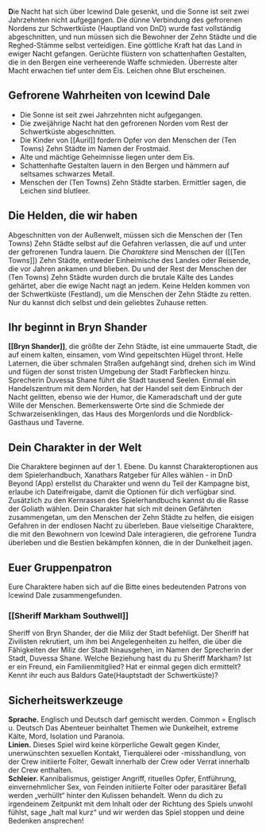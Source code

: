   
**D**ie Nacht hat sich über Icewind Dale gesenkt, und die Sonne ist seit zwei Jahrzehnten nicht aufgegangen. Die dünne Verbindung des gefrorenen Nordens zur Schwertküste (Hauptland von DnD) wurde fast vollständig abgeschnitten, und nun müssen sich die Bewohner der Zehn Städte und die Reghed-Stämme selbst verteidigen. Eine göttliche Kraft hat das Land in ewiger Nacht gefangen. Gerüchte flüstern von schattenhaften Gestalten, die in den Bergen eine verheerende Waffe schmieden. Überreste alter Macht erwachen tief unter dem Eis. Leichen ohne Blut erscheinen.

## Gefrorene Wahrheiten von Icewind Dale

- Die Sonne ist seit zwei Jahrzehnten nicht aufgegangen.
- Die zweijährige Nacht hat den gefrorenen Norden vom Rest der Schwertküste abgeschnitten.
- Die Kinder von [[Auril]] fordern Opfer von den Menschen der (Ten Towns) Zehn Städte im Namen der Frostmaid.
- Alte und mächtige Geheimnisse liegen unter dem Eis.
- Schattenhafte Gestalten lauern in den Bergen und hämmern auf seltsames schwarzes Metall.
- Menschen der (Ten Towns) Zehn Städte starben. Ermittler sagen, die Leichen sind blutleer.

## Die Helden, die wir haben

Abgeschnitten von der Außenwelt, müssen sich die Menschen der (Ten Towns) Zehn Städte selbst auf die Gefahren verlassen, die auf und unter der gefrorenen Tundra lauern. Die _Charaktere_ sind Menschen der ([[Ten Towns]]) Zehn Städte, entweder Einheimische des Landes oder Reisende, die vor Jahren ankamen und blieben. Du und der Rest der Menschen der (Ten Towns) Zehn Städte wurden durch die brutale Kälte des Landes gehärtet, aber die ewige Nacht nagt an jedem. Keine Helden kommen von der Schwertküste (Festland), um die Menschen der Zehn Städte zu retten. Nur du kannst dich selbst und dein geliebtes Zuhause retten.

## Ihr beginnt in Bryn Shander

**[[Bryn Shander]]**, die größte der Zehn Städte, ist eine ummauerte Stadt, die auf einem kalten, einsamen, vom Wind gepeitschten Hügel thront. Helle Laternen, die über schmalen Straßen aufgehängt sind, drehen sich im Wind und fügen der sonst tristen Umgebung der Stadt Farbflecken hinzu. Sprecherin Duvessa Shane führt die Stadt tausend Seelen. Einmal ein Handelszentrum mit dem Norden, hat der Handel seit dem Einbruch der Nacht gelitten, ebenso wie der Humor, die Kameradschaft und der gute Wille der Menschen. Bemerkenswerte Orte sind die Schmiede der Schwarzeisenklingen, das Haus des Morgenlords und die Nordblick-Gasthaus und Taverne.

## Dein Charakter in der Welt

Die Charaktere beginnen auf der 1. Ebene. Du kannst Charakteroptionen aus dem Spielerhandbuch, Xanathars Ratgeber für Alles wählen - in DnD Beyond (App) erstellst du Charakter und wenn du Teil der Kampagne bist, erlaube ich Dateifreigabe, damit die Optionen für dich verfügbar sind. Zusätzlich zu den Kernrassen des Spielerhandbuchs kannst du die Rasse der Goliath wählen. Dein Charakter hat sich mit deinen Gefährten zusammengetan, um den Menschen der Zehn Städte zu helfen, die eisigen Gefahren in der endlosen Nacht zu überleben. Baue vielseitige Charaktere, die mit den Bewohnern von Icewind Dale interagieren, die gefrorene Tundra überleben und die Bestien bekämpfen können, die in der Dunkelheit jagen.

## Euer Gruppenpatron

Eure Charaktere haben sich auf die Bitte eines bedeutenden Patrons von Icewind Dale zusammengefunden.

### **[[Sheriff Markham Southwell]]**<br>

Sheriff von Bryn Shander, der die Miliz der Stadt befehligt. Der Sheriff hat Zivilisten rekrutiert, um ihm bei Angelegenheiten zu helfen, die über die Fähigkeiten der Miliz der Stadt hinausgehen, im Namen der Sprecherin der Stadt, Duvessa Shane. Welche Beziehung hast du zu Sheriff Markham? Ist er ein Freund, ein Familienmitglied? Hat er einmal gegen dich ermittelt? Kennt ihr euch aus Baldurs Gate(Hauptstadt der Schwertküste)? <br>

## Sicherheitswerkzeuge
**Sprache.** Englisch und Deutsch darf gemischt werden. Common = Englisch u. Deutsch
Das Abenteuer beinhaltet Themen wie Dunkelheit, extreme Kälte, Mord, Isolation und Paranoia. <br> **Linien.** Dieses Spiel wird keine körperliche Gewalt gegen Kinder, unerwünschten sexuellen Kontakt, Tierquälerei oder -misshandlung, von der Crew initiierte Folter, Gewalt innerhalb der Crew oder Verrat innerhalb der Crew enthalten. <br> **Schleier.** Kannibalismus, geistiger Angriff, rituelles Opfer, Entführung, einvernehmlicher Sex, von Feinden initiierte Folter oder parasitärer Befall werden „verhüllt“ hinter den Kulissen behandelt. Wenn du dich zu irgendeinem Zeitpunkt mit dem Inhalt oder der Richtung des Spiels unwohl fühlst, sage „halt mal kurz“ und wir werden das Spiel stoppen und deine Bedenken ansprechen!